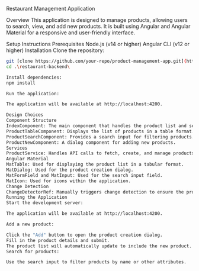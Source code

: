 Restaurant Management Application

Overview
This application is designed to manage products, allowing users to search, view, and add new products. It is built using Angular and Angular Material for a responsive and user-friendly interface.

Setup Instructions
Prerequisites
Node.js (v14 or higher)
Angular CLI (v12 or higher)
Installation
Clone the repository:
```bash
git [clone https://github.com/your-repo/product-management-app.git](https://github.com/RoeezLevi/Restaurant.git)
cd .\restaurant-backend\

Install dependencies:
npm install

Run the application:

The application will be available at http://localhost:4200.

Design Choices
Component Structure
IndexComponent: The main component that handles the product list and search functionality.
ProductTableComponent: Displays the list of products in a table format.
ProductSearchComponent: Provides a search input for filtering products.
ProductNewComponent: A dialog component for adding new products.
Services
ProductService: Handles API calls to fetch, create, and manage products.
Angular Material
MatTable: Used for displaying the product list in a tabular format.
MatDialog: Used for the product creation dialog.
MatFormField and MatInput: Used for the search input field.
MatIcon: Used for icons within the application.
Change Detection
ChangeDetectorRef: Manually triggers change detection to ensure the product table updates when a new product is added.
Running the Application
Start the development server:

The application will be available at http://localhost:4200.

Add a new product:

Click the "Add" button to open the product creation dialog.
Fill in the product details and submit.
The product list will automatically update to include the new product.
Search for products:

Use the search input to filter products by name or other attributes.
